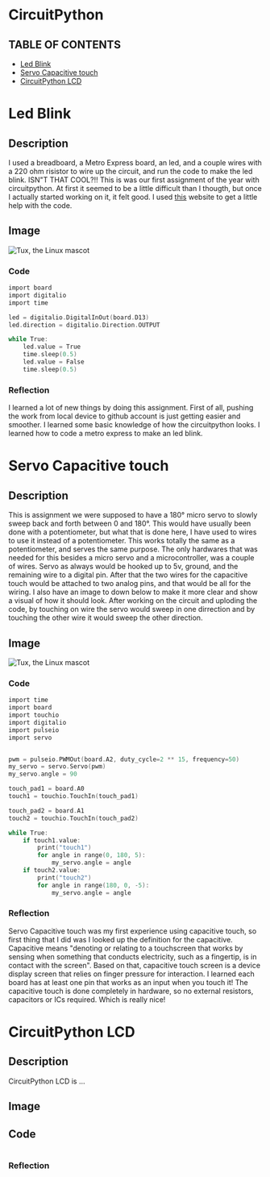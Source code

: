 # CircuitPython

## TABLE OF CONTENTS
* [Led Blink](#Led-Blink)
* [Servo Capacitive touch](#Servo-Capacitive-touch)
* [CircuitPython LCD](#CircuitPython-LCD)

# Led Blink
## Description
  I used a breadboard, a Metro Express board, an led, and a couple wires with a 220 ohm risistor to wire up the circuit, and run the code to make the led blink. ISN"T THAT COOL?!! This is was our first assignment of the year with circuitpython. At first it seemed to be a little difficult than I thougth, but once I actually started working on it, it felt good. I used [this](https://learn.adafruit.com/adafruit-metro-m4-express-featuring-atsamd51/creating-and-editing-code) website to get a little help with the code.  
## Image
 ![Tux, the Linux mascot](https://github.com/afaqirz67/CircuitPython---III/blob/main/images/Led-Blink.jpg?raw=true)

### Code
```C
import board
import digitalio
import time

led = digitalio.DigitalInOut(board.D13)
led.direction = digitalio.Direction.OUTPUT

while True:
    led.value = True
    time.sleep(0.5)
    led.value = False
    time.sleep(0.5)
```

### Reflection 
I learned a lot of new things by doing this assignment. First of all, pushing the work from local device to github account is just getting easier and smoother. I learned some basic knowledge of how the circuitpython looks. I learned how to code a metro express to make an led blink.


# Servo Capacitive touch
## Description
  This is assignment we were supposed to have a 180° micro servo to slowly sweep back and forth between 0 and 180°. This would have usually been done with a potentiometer, but what that is done here, I have used to wires to use it instead of a potentiometer. This works totally the same as a potentiometer, and serves the same purpose. The only hardwares that was needed for this besides a micro servo and a microcontroller, was a couple of wires. Servo as always would be hooked up to 5v, ground, and the remaining wire to a digital pin. After that the two wires for the capacitive touch would be attached to two analog pins, and that would be all for the wiring. I also have an image to down below to make it more clear and show a visual of how it should look. After working on the circuit and uploding the code, by touching on wire the servo would sweep in one dirrection and by touching the other wire it would sweep the other direction.

## Image 
![Tux, the Linux mascot](https://github.com/afaqirz67/CircuitPython---III/blob/master/images/Servo.png?raw=true)



### Code
```C
import time
import board
import touchio
import digitalio
import pulseio
import servo


pwm = pulseio.PWMOut(board.A2, duty_cycle=2 ** 15, frequency=50)
my_servo = servo.Servo(pwm)
my_servo.angle = 90

touch_pad1 = board.A0
touch1 = touchio.TouchIn(touch_pad1)

touch_pad2 = board.A1
touch2 = touchio.TouchIn(touch_pad2)

while True:
    if touch1.value:
        print("touch1")
        for angle in range(0, 180, 5):
            my_servo.angle = angle
    if touch2.value:
        print("touch2")
        for angle in range(180, 0, -5):
            my_servo.angle = angle
```

### Reflection
Servo Capacitive touch was my first experience using capacitive touch, so first thing that I did was I looked up the definition for the capacitive. Capacitive means "denoting or relating to a touchscreen that works by sensing when something that conducts electricity, such as a fingertip, is in contact with the screen". Based on that, capacitive touch screen is a device display screen that relies on finger pressure for interaction. I learned each board has at least one pin that works as an input when you touch it! The capacitive touch is done completely in hardware, so no external resistors, capacitors or ICs required. Which is really nice! 

# CircuitPython LCD
## Description
CircuitPython LCD is ...


## Image


## Code
```C

```


### Reflection 
